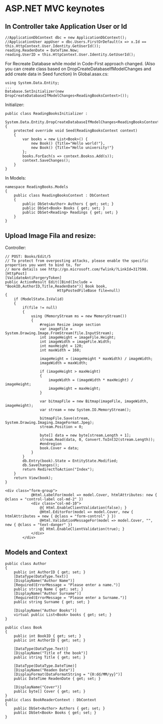 # ASP.NET MVC keynotes

## In Controller take Application User or Id

    //ApplicationDbContext dbc = new ApplicationDbContext();
    //ApplicationUser appUser = dbc.Users.FirstOrDefault(x => x.Id == this.HttpContext.User.Identity.GetUserId());
    reading.ReadenDate = DateTime.Now;
    reading.UserID = this.HttpContext.User.Identity.GetUserId();


For Recreate Database while model in Code-First approach changed. (Also you can create class based on DropCreateDatabaseIfModelChanges and add create data in Seed function) In Global.asax.cs:

    using System.Data.Entity;
    ...
    Database.SetInitializer(new DropCreateDatabaseIfModelChanges<ReadingBooksContext>());

Initializer:

    public class ReadingBooksInitializer :
                System.Data.Entity.DropCreateDatabaseIfModelChanges<ReadingBooksContext>
    {
        protected override void Seed(ReadingBooksContext context)
        {
            var books = new List<Book>() { 
                new Book() {Title="Hello world!"},
                new Book() {Title="Hello university!"}
            };
            books.ForEach(s => context.Bookss.Add(s));
            context.SaveChanges();
        }
    }

In Models:

    namespace ReadingBooks.Models
    {
        public class ReadingBooksContext : DbContext
        {
            public DbSet<Author> Authors { get; set; }
            public DbSet<Book> Books { get; set; }
            public DbSet<Reading> Readings { get; set; }
        }
    }

## Upload Image Fila and resize:
Controller:

    // POST: Books/Edit/5
    // To protect from overposting attacks, please enable the specific properties you want to bind to, for 
    // more details see http://go.microsoft.com/fwlink/?LinkId=317598.
    [HttpPost]
    [ValidateAntiForgeryToken]
    public ActionResult Edit([Bind(Include = "BookID,AuthorID,Title,ReadenDate")] Book book,
                            HttpPostedFileBase file=null)
    {
        if (ModelState.IsValid)
        {
            if(file != null)
            {
                using (MemoryStream ms = new MemoryStream())
                {
                    #region Resize image section
                    var imageFile = System.Drawing.Image.FromStream(file.InputStream);
                    int imageHeight = imageFile.Height;
                    int imageWidth = imageFile.Width;
                    int maxHeight = 120;
                    int maxWidth = 160;

                    imageHeight = (imageHeight * maxWidth) / imageWidth;
                    imageWidth = maxWidth;

                    if (imageHeight > maxHeight)
                    {
                        imageWidth = (imageWidth * maxHeight) / imageHeight;
                        imageHeight = maxHeight;
                    }

                    var bitmapFile = new Bitmap(imageFile, imageWidth, imageHeight);
                    var stream = new System.IO.MemoryStream();

                    bitmapFile.Save(stream, System.Drawing.Imaging.ImageFormat.Jpeg);
                    stream.Position = 0;

                    byte[] data = new byte[stream.Length + 1];
                    stream.Read(data, 0, Convert.ToInt32(stream.Length));
                    #endregion
                    book.Cover = data;
                }
            }
            db.Entry(book).State = EntityState.Modified;
            db.SaveChanges();
            return RedirectToAction("Index");
        }
        return View(book);
    }

    <div class="form-group">
                @Html.LabelFor(model => model.Cover, htmlAttributes: new { @class = "control-label col-md-2" })
                <div class="col-md-10">
                    @{ Html.EnableClientValidation(false); }
                    @Html.EditorFor(model => model.Cover, new { htmlAttributes = new { @class = "form-control" } })
                    @Html.ValidationMessageFor(model => model.Cover, "", new { @class = "text-danger" })
                    @{ Html.EnableClientValidation(true); }
                </div>
            </div>

## Models and Context

    public class Author
    {
        public int AuthorID { get; set; }
        [DataType(DataType.Text)]
        [DisplayName("Author Name")]
        [Required(ErrorMessage = "Please enter a name.")]
        public string Name { get; set; }
        [DisplayName("Author Surname")]
        [Required(ErrorMessage = "Please enter a Surname.")]
        public string Surname { get; set; }

        [DisplayName("Author Books")]
        virtual public List<Book> books { get; set; }
    }

    public class Book
    {
        public int BookID { get; set; }
        public int AuthorID { get; set; }

        [DataType(DataType.Text)]
        [DisplayName("Title of the book")]
        public string Title { get; set; }

        [DataType(DataType.DateTime)]
        [DisplayName("Readen Date")]
        [DisplayFormat(DataFormatString = "{0:dd/MM/yy}")]
        public DateTime ReadenDate { get; set; }

        [DisplayName("Cover")]
        public byte[] Cover { get; set; }
    }
    public class BookReaderContext : DbContext
    {
        public DbSet<Author> Authors { get; set; }
        public DbSet<Book> Books { get; set; }
    }
